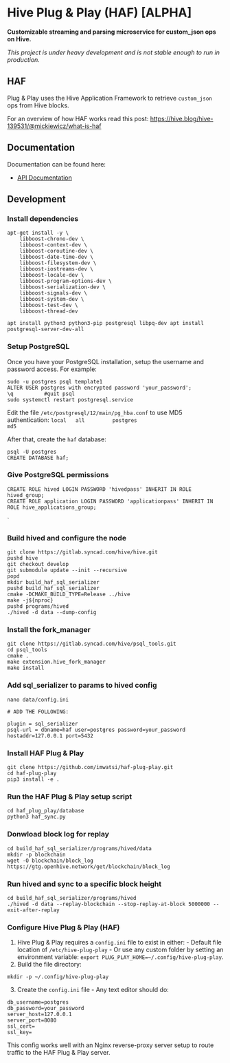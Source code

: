 # Hive Plug & Play (HAF) [ALPHA]

**Customizable streaming and parsing microservice for custom_json ops on Hive.**

*This project is under heavy development and is not stable enough to run in production.*

## HAF

Plug & Play uses the Hive Application Framework to retrieve `custom_json` ops from Hive blocks.

For an overview of how HAF works read this post: https://hive.blog/hive-139531/@mickiewicz/what-is-haf


## Documentation

Documentation can be found here:

- [API Documentation](docs/api/api.md)

## Development



### Install dependencies

```
apt-get install -y \
    libboost-chrono-dev \
    libboost-context-dev \
    libboost-coroutine-dev \
    libboost-date-time-dev \
    libboost-filesystem-dev \
    libboost-iostreams-dev \
    libboost-locale-dev \
    libboost-program-options-dev \
    libboost-serialization-dev \
    libboost-signals-dev \
    libboost-system-dev \
    libboost-test-dev \
    libboost-thread-dev

apt install python3 python3-pip postgresql libpq-dev apt install postgresql-server-dev-all
```

### Setup PostgreSQL

Once you have your PostgreSQL installation, setup the username and password access. For example:

```
sudo -u postgres psql template1
ALTER USER postgres with encrypted password 'your_password';
\q          #quit psql
sudo systemctl restart postgresql.service
```
Edit the file `/etc/postgresql/12/main/pg_hba.conf` to use MD5 authentication: `local   all         postgres                          md5`

After that, create the `haf` database:

```
psql -U postgres
CREATE DATABASE haf;
```

### Give PostgreSQL permissions

```
CREATE ROLE hived LOGIN PASSWORD 'hivedpass' INHERIT IN ROLE hived_group;
CREATE ROLE application LOGIN PASSWORD 'applicationpass' INHERIT IN ROLE hive_applications_group;
```
`

### Build hived and configure the node

```
git clone https://gitlab.syncad.com/hive/hive.git
pushd hive
git checkout develop
git submodule update --init --recursive
popd
mkdir build_haf_sql_serializer
pushd build_haf_sql_serializer
cmake -DCMAKE_BUILD_TYPE=Release ../hive
make -j${nproc}
pushd programs/hived
./hived -d data --dump-config
```

### Install the fork_manager


```
git clone https://gitlab.syncad.com/hive/psql_tools.git
cd psql_tools
cmake .
make extension.hive_fork_manager
make install
```

### Add sql_serializer to params to hived config

```
nano data/config.ini

# ADD THE FOLLOWING:

plugin = sql_serializer
psql-url = dbname=haf user=postgres password=your_password hostaddr=127.0.0.1 port=5432
```

### Install HAF Plug & Play

```
git clone https://github.com/imwatsi/haf-plug-play.git
cd haf-plug-play
pip3 install -e .
```

### Run the HAF Plug & Play setup script

```
cd haf_plug_play/database
python3 haf_sync.py
```

### Donwload block log for replay

```
cd build_haf_sql_serializer/programs/hived/data
mkdir -p blockchain
wget -O blockchain/block_log https://gtg.openhive.network/get/blockchain/block_log
```

### Run hived and sync to a specific block height

```
cd build_haf_sql_serializer/programs/hived
./hived -d data --replay-blockchain --stop-replay-at-block 5000000 --exit-after-replay
```

### Configure Hive Plug & Play (HAF)
  1. Hive Plug & Play requires a `config.ini` file to exist in either:
    - Default file location of `/etc/hive-plug-play` 
    - Or use any custom folder by setting an environment variable: `export PLUG_PLAY_HOME=~/.config/hive-plug-play`.
  2. Build the file directory:
  ```
  mkdir -p ~/.config/hive-plug-play
  ```
  3. Create the `config.ini` file 
    - Any text editor should do:
  ```
  db_username=postgres
  db_password=your_password
  server_host=127.0.0.1
  server_port=8080
  ssl_cert=
  ssl_key=
  ```

  This config works well with an Nginx reverse-proxy server setup to route traffic to the HAF Plug & Play server.
